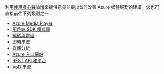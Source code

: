 利用[使用者心聲](http://go.microsoft.com/fwlink/?linkid=698785&clcid=0x409)論壇來提供意見並提出如何改善 Azure 媒體服務的建議。您也可直接前往下列類別之一：

- [Azure Media Player](https://feedback.azure.com/forums/169396-media-services/category/109320-azure-media-player/)
- [用戶端 SDK 程式庫](https://feedback.azure.com/forums/169396-media-services/category/144435-client-sdks/)
- [編碼與處理](https://feedback.azure.com/forums/169396-media-services/category/144411-encoding-and-processing/)
- [即時串流](https://feedback.azure.com/forums/169396-media-services/category/144414-live-streaming/)
- [媒體分析](https://feedback.azure.com/forums/169396-media-services/category/146181-media-analytics)
- [Azure 入口網站](https://feedback.azure.com/forums/169396-media-services/category/144432-portal/)
- [REST API 和平台](https://feedback.azure.com/forums/169396-media-services/category/144423-rest-api-and-platform/)
- [VoD 串流](https://feedback.azure.com/forums/169396-media-services/category/144429-vod-streaming/)

<!---HONumber=AcomDC_0413_2016-->